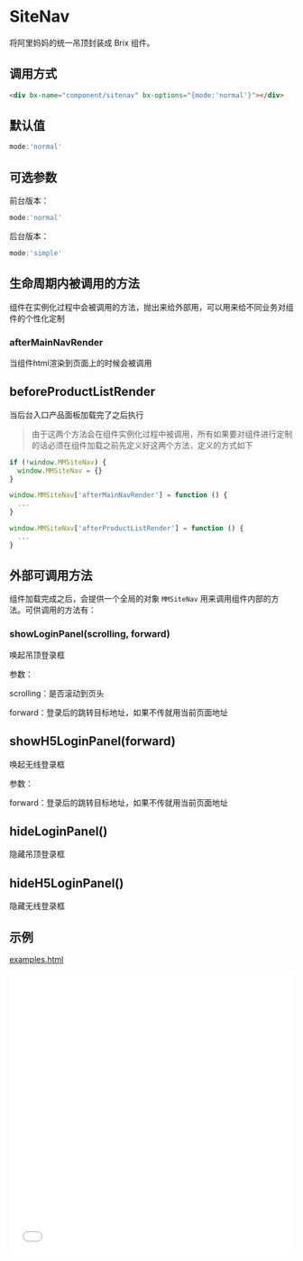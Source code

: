 # SiteNav

将阿里妈妈的统一吊顶封装成 Brix 组件。

## 调用方式

```html
<div bx-name="component/sitenav" bx-options="{mode:'normal'}"></div>
```

## 默认值

```javascript
mode:'normal'
```

## 可选参数

前台版本：

```javascript
mode:'normal'
```

后台版本：

```javascript
mode:'simple'
```

## 生命周期内被调用的方法

组件在实例化过程中会被调用的方法，抛出来给外部用，可以用来给不同业务对组件的个性化定制

### afterMainNavRender

当组件html渲染到页面上的时候会被调用

## beforeProductListRender

当后台入口产品面板加载完了之后执行

> 由于这两个方法会在组件实例化过程中被调用，所有如果要对组件进行定制的话必须在组件加载之前先定义好这两个方法，定义的方式如下

```javascript
if (!window.MMSiteNav) {
  window.MMSiteNav = {}
}

window.MMSiteNav['afterMainNavRender'] = function () {
  ...
}

window.MMSiteNav['afterProductListRender'] = function () {
  ...
}
```


## 外部可调用方法

组件加载完成之后，会提供一个全局的对象 `MMSiteNav` 用来调用组件内部的方法。可供调用的方法有：

### showLoginPanel(scrolling, forward)

唤起吊顶登录框

参数：

scrolling：是否滚动到页头

forward：登录后的跳转目标地址，如果不传就用当前页面地址

## showH5LoginPanel(forward)

唤起无线登录框

参数：

forward：登录后的跳转目标地址，如果不传就用当前页面地址

## hideLoginPanel()

隐藏吊顶登录框

## hideH5LoginPanel()

隐藏无线登录框

## 示例

<a href="./examples.html" target="_blank">examples.html</a>

<iframe width="100%" height="500" src="./examples.html" allowfullscreen="allowfullscreen" frameborder="0"></iframe>